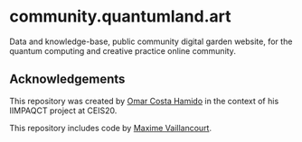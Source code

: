 # community.quantumland.art

Data and knowledge-base, public community digital garden website, for the quantum computing and creative practice online community.


## Acknowledgements

This repository was created by [Omar Costa Hamido](https://omarcostahamido.com) in the context of his IIMPAQCT project at CEIS20.

This repository includes code by [Maxime Vaillancourt](https://github.com/maximevaillancourt).